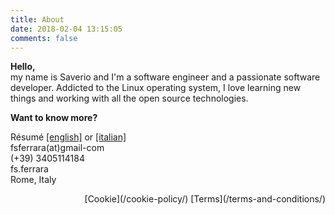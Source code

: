 ```yaml
---
title: About
date: 2018-02-04 13:15:05
comments: false
---
```

**Hello,**  
my name is Saverio and I'm a software engineer and a passionate software developer. Addicted to the Linux operating system, I love learning new things and working with all the open source technologies.

**Want to know more?**

<i class="fas fa-file-alt" aria-hidden="true"></i> Résumé [[english]](/timeline/) or [[italian]](/downloads/fsferrara-cv-it.pdf)  
<i class="fas fa-envelope" aria-hidden="true"></i> fsferrara(at)gmail-com  
<i class="fas fa-phone" aria-hidden="true"></i> (+39) 3405114184  
<i class="fab fa-skype" aria-hidden="true"></i> fs.ferrara  
<i class="fas fa-map-marker" aria-hidden="true"></i> Rome, Italy  

<div style="text-align:right">
    <i class="fas fa-cookie" aria-hidden="true"></i> [Cookie](/cookie-policy/)
    <i class="fas fa-gavel" aria-hidden="true"></i> [Terms](/terms-and-conditions/)
</div>